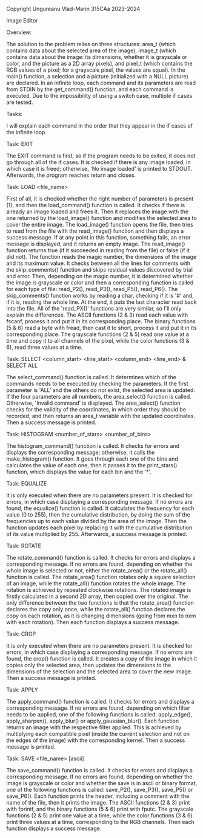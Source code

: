 Copyright Ungureanu Vlad-Marin 315CAa 2023-2024

Image Editor

Overview:

The solution to the problem relies on three structures: area_t (which
contains data about the selected area of the image), image_t (which
contains data about the image: its dimensions, whether it is grayscale
or color, and the picture as a 2D array pixels), and pixel_t (which
contains the RGB values of a pixel; for a grayscale pixel, the values
are equal). In the main() function, a selection and a picture
(initialized with a NULL picture) are declared. In an infinite loop,
each command and its parameters are read from STDIN by the get_command()
function, and each command is executed. Due to the impossibility of
using a switch case, multiple if cases are tested.

Tasks:

I will explain each command in the order that they appear in the if
cases of the infinite loop.

Task: EXIT

The EXIT command is first, so if the program needs to be exited, it does
not go through all of the if cases. It is checked if there is any image
loaded, in which case it is freed; otherwise, 'No image loaded' is
printed to STDOUT. Afterwards, the program reaches return and closes.

Task: LOAD <file_name>

First of all, it is checked whether the right number of parameters is
present (1), and then the load_command() function is called. It checks
if there is already an image loaded and frees it. Then it replaces the
image with the one returned by the load_image() function and modifies
the selected area to cover the entire image. The load_image() function
opens the file, then tries to read from the file with the read_image()
function and then displays a success message. If at any point in this
function, something fails, an error message is displayed, and it
returns an empty image. The read_image() function returns true (if it
succeeded in reading from the file) or false (if it did not). The
function reads the magic number, the dimensions of the image and its
maximum value. It checks between all the lines for comments with the
skip_comments() function and skips residual values discovered by trial
and error. Then, depending on the magic number, it is determined
whether the image is grayscale or color and then a corresponding
function is called for each type of file: read_P2(), read_P3(),
read_P5(), read_P6(). The skip_comments() function works by reading a
char, checking if it is '#' and, if it is, reading the whole line. At
the end, it puts the last character read back into the file. All of the
'read_PX()' functions are very similar, so I'll only explain the
differences. The ASCII functions (2 & 3) read each value with fscanf,
process it and put it in its corresponding place. The binary functions
(5 & 6) read a byte with fread, then cast it to short, process it and
put it in its corresponding place. The grayscale functions (2 & 5) read
one value at a time and copy it to all channels of the pixel, while the
color functions (3 & 6), read three values at a time.

Task: SELECT <column_start> <line_start> <column_end> <line_end>
        & SELECT ALL
        
The select_command() function is called. It determines which of the
commands needs to be executed by checking the parameters. If the first
parameter is 'ALL' and the others do not exist, the selected area is
updated. If the four parameters are all numbers, the area_select()
function is called. Otherwise, 'Invalid command' is displayed. The
area_select() function checks for the validity of the coordinates, in
which order they should be recorded, and then returns an area_t variable
with the updated coordinates. Then a success message is printed.

Task: HISTOGRAM <number_of_stars> <number_of_bins>

The histogram_command() function is called. It checks for errors and
displays the corresponding message; otherwise, it calls the
make_histogram() function. It goes through each one of the bins and
calculates the value of each one, then it passes it to the
print_stars() function, which displays the value for each bin and the '*'.

Task: EQUALIZE

It is only executed when there are no parameters present. It is checked
for errors, in which case displaying a corresponding message. If no
errors are found, the equalize() function is called. It calculates the
frequency for each value (0 to 255), then the cumulative distribution,
by doing the sum of the frequencies up to each value divided by the
area of the image. Then the function updates each pixel by replacing it
with the cumulative distribution of its value multiplied by 255.
Afterwards, a success message is printed.

Task: ROTATE <angle>

The rotate_command() function is called. It checks for errors and
displays a corresponding message. If no errors are found, depending on
whether the whole image is selected or not, either the rotate_area() or
the rotate_all() function is called. The rotate_area() function rotates
only a square selection of an image, while the rotate_all() function
rotates the whole image. The rotation is achieved by repeated clockwise
rotations. The rotated image is firstly calculated in a second 2D
array, then copied over the original. The only difference between the
two functions is that the rotate_area() function declares the copy only
once, while the rotate_all() function declares the copy on each
rotation, as it is changing dimensions (going from mxn to nxm with each
rotation). Then each function displays a success message.

Task: CROP

It is only executed when there are no parameters present. It is checked
for errors, in which case displaying a corresponding message. If no
errors are found, the crop() function is called. It creates a copy of
the image in which it copies only the selected area, then updates the
dimensions to the dimensions of the selection and the selected area to
cover the new image. Then a success message is printed.

Task: APPLY <parameter>

The apply_command() function is called. It checks for errors and
displays a corresponding message. If no errors are found, depending on
which filter needs to be applied, one of the following functions is
called: apply_edge(), apply_sharpen(), apply_blur() or
apply_gaussian_blur(). Each function returns an image with the
respective filter applied. This is achieved by multiplying each
compatible pixel (inside the current selection and not on the edges of
the image) with the corresponding kernel. Then a success message is printed.

Task: SAVE <file_name> [ascii]

The save_command() function is called. It checks for errors and
displays a corresponding message. If no errors are found, depending on
whether the image is grayscale or color and whether the save is in
ascii or binary format, one of the following functions is called:
save_P2(), save_P3(), save_P5() or save_P6(). Each function prints the
header, including a comment with the name of the file, then it prints
the image. The ASCII functions (2 & 3) print with fprintf, and the
binary functions (5 & 6) print with fputc. The grayscale functions (2 &
5) print one value at a time, while the color functions (3 & 6) print
three values at a time, corresponding to the RGB channels. Then each
function displays a success message.
